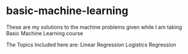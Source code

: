 # basic-machine-learning
These are my solutions to the machine problems given while I am taking Basic Machine Learning course

The Topics Included here are:
	Linear Regression
	Logistics Regression 